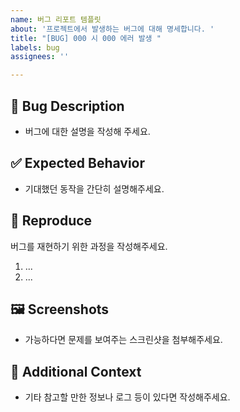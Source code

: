 ```yaml
---
name: 버그 리포트 템플릿
about: '프로젝트에서 발생하는 버그에 대해 명세합니다. '
title: "[BUG] 000 시 000 에러 발생 "
labels: bug
assignees: ''

---
```


## 🐞 Bug Description 
- 버그에 대한 설명을 작성해 주세요. 

## ✅ Expected Behavior  
- 기대했던 동작을 간단히 설명해주세요. 

## 🔁 Reproduce  
버그를 재현하기 위한 과정을 작성해주세요.
1. ...
2. ...

## 🖼️ Screenshots  
- 가능하다면 문제를 보여주는 스크린샷을 첨부해주세요. 

## 🧩 Additional Context  
- 기타 참고할 만한 정보나 로그 등이 있다면 작성해주세요.
